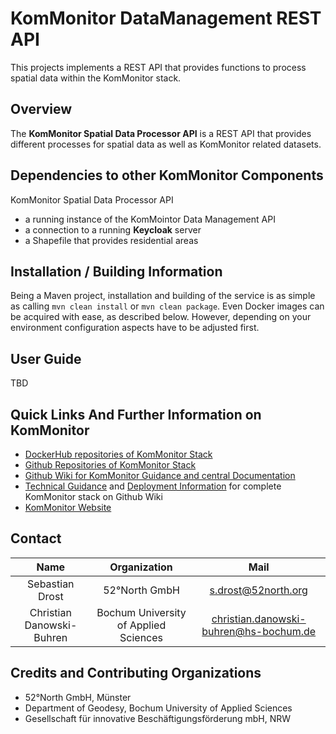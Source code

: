 # KomMonitor DataManagement REST API

This projects implements a REST API that provides functions to process spatial data within the KomMonitor stack.

## Overview
The <b>KomMonitor Spatial Data Processor API</b> is a REST API that provides different processes for spatial data as well
as KomMonitor related datasets.

## Dependencies to other KomMonitor Components
KomMonitor Spatial Data Processor API
- a running instance of the KomMointor Data Management API
- a connection to a running **Keycloak** server
- a Shapefile that provides residential areas

## Installation / Building Information
Being a Maven project, installation and building of the service is as simple as calling ```mvn clean install``` or
```mvn clean package```. Even Docker images can be acquired with ease, as described below. However, depending on your
environment configuration aspects have to be adjusted first.

## User Guide
TBD

## Quick Links And Further Information on KomMonitor
- [DockerHub repositories of KomMonitor Stack](https://hub.docker.com/orgs/kommonitor/repositories)
- [Github Repositories of KomMonitor Stack](https://github.com/KomMonitor)
- [Github Wiki for KomMonitor Guidance and central Documentation](https://github.com/KomMonitor/KomMonitor-Docs/wiki)
- [Technical Guidance](https://github.com/KomMonitor/KomMonitor-Docs/wiki/Technische-Dokumentation) and [Deployment Information](https://github.com/KomMonitor/KomMonitor-Docs/wiki/Setup-Guide) for complete KomMonitor stack on Github Wiki
- [KomMonitor Website](https://kommonitor.de/)

## Contact
|           Name            |             Organization              |                  Mail                  |
|:-------------------------:|:-------------------------------------:|:--------------------------------------:|
|      Sebastian Drost      |             52°North GmbH             |          s.drost@52north.org           |
| Christian Danowski-Buhren | Bochum University of Applied Sciences | christian.danowski-buhren@hs-bochum.de |

## Credits and Contributing Organizations
- 52°North GmbH, Münster
- Department of Geodesy, Bochum University of Applied Sciences
- Gesellschaft für innovative Beschäftigungsförderung mbH, NRW